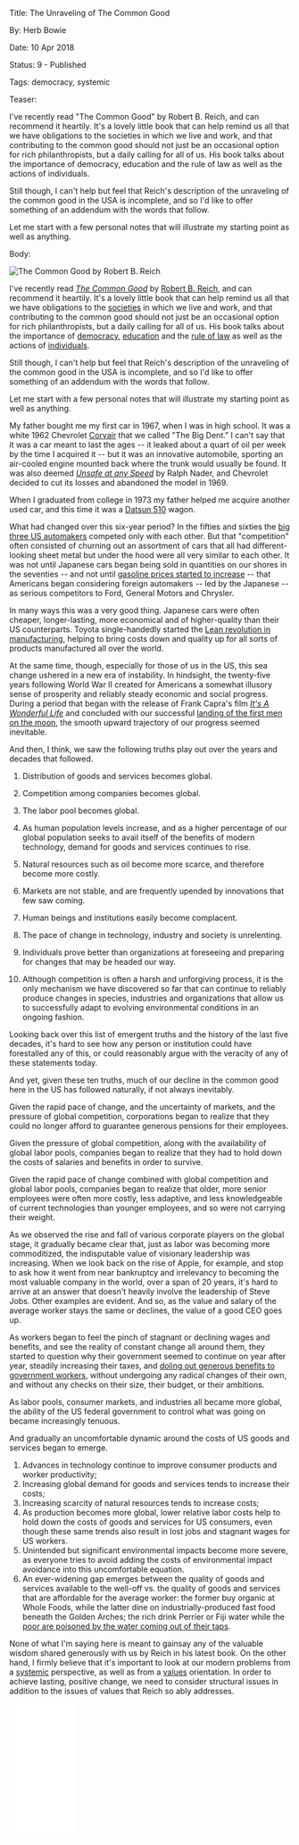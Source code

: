 Title: The Unraveling of The Common Good

By:    Herb Bowie

Date:  10 Apr 2018

Status: 9 - Published

Tags: democracy, systemic

Teaser:

I've recently read "The Common Good" by Robert B. Reich, and can recommend it heartily. It's a lovely little book that can help remind us all that we have obligations to the societies in which we live and work, and that contributing to the common good should not just be an occasional option for rich philanthropists, but a daily calling for all of us. His book talks about the importance of democracy, education and the rule of law as well as the actions of individuals.

Still though, I can't help but feel that Reich's description of the unraveling of the common good in the USA is incomplete, and so I'd like to offer something of an addendum with the words that follow. 

Let me start with a few personal notes that will illustrate my starting point as well as anything. 

Body:

<p><img src="../../images/the-common-good.jpg" alt="The Common Good by Robert B. Reich" title="The Common Good by Robert B. Reich" /></p>

I've recently read <cite>[The Common Good][tcg]</cite> by [Robert B. Reich][rr], and can recommend it heartily. It's a lovely little book that can help remind us all that we have obligations to the [societies][society] in which we live and work, and that contributing to the common good should not just be an occasional option for rich philanthropists, but a daily calling for all of us. His book talks about the importance of [democracy][], [education][] and the [rule of law][law] as well as the actions of [individuals][].

Still though, I can't help but feel that Reich's description of the unraveling of the common good in the USA is incomplete, and so I'd like to offer something of an addendum with the words that follow. 

Let me start with a few personal notes that will illustrate my starting point as well as anything. 

My father bought me my first car in 1967, when I was in high school. It was a white 1962 Chevrolet [Corvair][] that we called "The Big Dent." I can't say that it was a car meant to last the ages -- it leaked about a quart of oil per week by the time I acquired it -- but it was an innovative automobile, sporting an air-cooled engine mounted back where the trunk would usually be found. It was also deemed <cite>[Unsafe at any Speed][unsafe]</cite> by Ralph Nader, and Chevrolet decided to cut its losses and abandoned the model in 1969. 

When I graduated from college in 1973 my father helped me acquire another used car, and this time it was a [Datsun 510][datsun] wagon. 

What had changed over this six-year period? In the fifties and sixties the [big three US automakers][big3] competed only with each other. But that "competition" often consisted of churning out an assortment of cars that all had different-looking sheet metal but under the hood were all very similar to each other. It was not until Japanese cars began being sold in quantities on our shores in the seventies -- and not until [gasoline prices started to increase][gas] -- that Americans began considering foreign automakers -- led by the Japanese -- as serious competitors to Ford, General Motors and Chrysler. 

In many ways this was a very good thing. Japanese cars were often cheaper, longer-lasting, more economical and of higher-quality than their US counterparts. Toyota single-handedly started the [Lean revolution in manufacturing][lean], helping to bring costs down and quality up for all sorts of products manufactured all over the world. 

At the same time, though, especially for those of us in the US, this sea change ushered in a new era of instability. In hindsight, the twenty-five years following World War II created for Americans a somewhat illusory sense of prosperity and reliably steady economic and social progress. During a period that began with the release of Frank Capra's film <Cite>[It's A Wonderful Life][life]</cite> and concluded with our successful [landing of the first men on the moon][moon], the smooth upward trajectory of our progress seemed inevitable. 

And then, I think, we saw the following truths play out over the years and decades that followed. 

1. Distribution of goods and services becomes global. 

2. Competition among companies becomes global. 

3. The labor pool becomes global. 

4. As human population levels increase, and as a higher percentage of our global population seeks to avail itself of the benefits of modern technology, demand for goods and services continues to rise. 

5. Natural resources such as oil become more scarce, and therefore become more costly. 

6. Markets are not stable, and are frequently upended by innovations that few saw coming. 

7. Human beings and institutions easily become complacent. 

8. The pace of change in technology, industry and society is unrelenting. 

9. Individuals prove better than organizations at foreseeing and preparing for changes that may be headed our way. 

10. Although competition is often a harsh and unforgiving process, it is the only mechanism we have discovered so far that can continue to reliably produce changes in species, industries and organizations that allow us to successfully adapt to evolving environmental conditions in an ongoing fashion. 

Looking back over this list of emergent truths and the history of the last five decades, it's hard to see how any person or institution could have forestalled any of this, or could reasonably argue with the veracity of any of these statements today. 

And yet, given these ten truths, much of our decline in the common good here in the US has followed naturally, if not always inevitably. 

Given the rapid pace of change, and the uncertainty of markets, and the pressure of global competition, corporations began to realize that they could no longer afford to guarantee generous pensions for their employees. 

Given the pressure of global competition, along with the availability of global labor pools, companies began to realize that they had to hold down the costs of salaries and benefits in order to survive. 

Given the rapid pace of change combined with global competition and global labor pools, companies began to realize that older, more senior employees were often more costly, less adaptive, and less knowledgeable of current technologies than younger employees, and so were not carrying their weight. 

As we observed the rise and fall of various corporate players on the global stage, it gradually became clear that, just as labor was becoming more commoditized, the indisputable value of visionary leadership was increasing. When we look back on the rise of Apple, for example, and stop to ask how it went from near bankruptcy and irrelevancy to becoming the most valuable company in the world, over a span of 20 years, it's hard to arrive at an answer that doesn't heavily involve the leadership of Steve Jobs. Other examples are evident. And so, as the value and salary of the average worker stays the same or declines, the value of a good CEO goes up. 

As workers began to feel the pinch of stagnant or declining wages and benefits, and see the reality of constant change all around them, they started to question why their government seemed to continue on year after year, steadily increasing their taxes, and [doling out generous benefits to government workers][gov-pensions], without undergoing any radical changes of their own, and without any checks on their size, their budget, or their ambitions. 

As labor pools, consumer markets, and industries all became more global, the ability of the US federal government to control what was going on became increasingly tenuous. 

And gradually an uncomfortable dynamic around the costs of US goods and services began to emerge. 

1. Advances in technology continue to improve consumer products and worker productivity; 
2. Increasing global demand for goods and services tends to increase their costs; 
3. Increasing scarcity of natural resources tends to increase costs;
4. As production becomes more global, lower relative labor costs help to hold down the costs of goods and services for US consumers, even though these same trends also result in lost jobs and stagnant wages for US workers. 
5. Unintended but significant environmental impacts become more severe, as everyone tries to avoid adding the costs of environmental impact avoidance into this uncomfortable equation. 
6. An ever-widening gap emerges between the quality of goods and services available to the well-off vs. the quality of goods and services that are affordable for the average worker: the former buy organic at Whole Foods, while the latter dine on industrially-produced fast food beneath the Golden Arches; the rich drink Perrier or Fiji water while the [poor are poisoned by the water coming out of their taps][flint]. 

None of what I'm saying here is meant to gainsay any of the valuable wisdom shared generously with us by Reich in his latest book. On the other hand, I firmly believe that it's important to look at our modern problems from a [systemic][] perspective, as well as from a [values][] orientation. In order to achieve lasting, positive change, we need to consider structural issues in addition to the issues of values that Reich so ably addresses. 

<iframe style="width:120px;height:240px;" marginwidth="0" marginheight="0" scrolling="no" frameborder="0" src="//ws-na.amazon-adsystem.com/widgets/q?ServiceVersion=20070822&OneJS=1&Operation=GetAdHtml&MarketPlace=US&source=ss&ref=as_ss_li_til&ad_type=product_link&tracking_id=practopians-20&marketplace=amazon&region=US&placement=052552049X&asins=052552049X&linkId=e5a1f96d7d60f3d8c6bb628f55d2c5bf&show_border=true&link_opens_in_new_window=true"></iframe>

[big3]: https://en.wikipedia.org/wiki/Big_Three_(automobile_manufacturers)

[corvair]: https://en.wikipedia.org/wiki/Chevrolet_Corvair

[datsun]: https://en.wikipedia.org/wiki/Datsun_510

[democracy]: https://www.practopians.org/tags/democracy.html

[education]: https://www.practopians.org/tags/education.html

[flint]: https://en.wikipedia.org/wiki/Flint_water_crisis

[gas]: https://www.energy.gov/eere/vehicles/fact-915-march-7-2016-average-historical-annual-gasoline-pump-price-1929-2015

[gov-pensions]: https://www.nytimes.com/2018/04/14/business/pension-finance-oregon.html

[individuals]: https://www.practopians.org/tags/individuals.html

[law]: https://www.practopians.org/tags/rule-of-law.html

[lean]: https://en.wikipedia.org/wiki/Lean_manufacturing

[life]: https://en.wikipedia.org/wiki/It%27s_a_Wonderful_Life

[moon]: https://en.wikipedia.org/wiki/Apollo_11

[rr]: http://robertreich.org

[society]: https://www.practopians.org/tags/society.html

[systemic]: https://www.practopians.org/tags/systemic.html

[tcg]: https://www.amazon.com/Common-Good-Robert-B-Reich/dp/052552049X/ref=as_li_ss_tl?ie=UTF8&linkCode=ll1&tag=practopians-20&linkId=1a1aecaf91223f29c0cb1bf648fdb0c1

[unsafe]: https://en.wikipedia.org/wiki/Unsafe_at_Any_Speed

[values]: https://www.practopians.org/core/values.html

